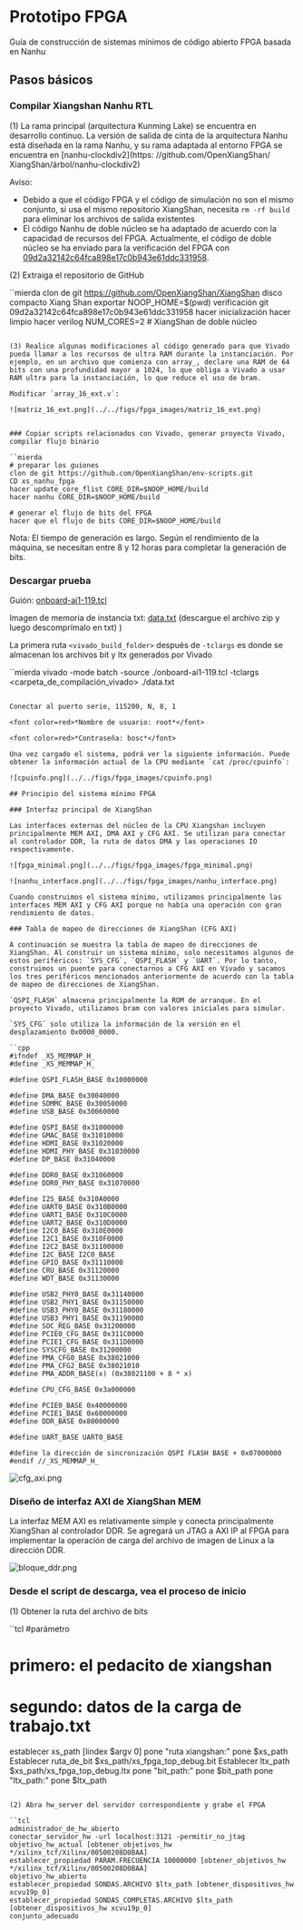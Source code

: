 # Prototipo FPGA

Guía de construcción de sistemas mínimos de código abierto FPGA basada en Nanhu

## Pasos básicos

### Compilar Xiangshan Nanhu RTL

(1) La rama principal (arquitectura Kunming Lake) se encuentra en desarrollo continuo. La versión de salida de cinta de la arquitectura Nanhu está diseñada en la rama Nanhu, y su rama adaptada al entorno FPGA se encuentra en [nanhu-clockdiv2](https: //github.com/OpenXiangShan/ XiangShan/árbol/nanhu-clockdiv2)

Aviso:

* Debido a que el código FPGA y el código de simulación no son el mismo conjunto, si usa el mismo repositorio XiangShan, necesita `rm -rf build` para eliminar los archivos de salida existentes
* El código Nanhu de doble núcleo se ha adaptado de acuerdo con la capacidad de recursos del FPGA. Actualmente, el código de doble núcleo se ha enviado para la verificación del FPGA con [09d2a32142c64fca898e17c0b943e61ddc331958](https://github.com/OpenXiangShan/XiangShan/commit/09d2a32142c64fca898e17c0b943e61ddc331958).



(2) Extraiga el repositorio de GitHub

``mierda
clon de git https://github.com/OpenXiangShan/XiangShan
disco compacto Xiang Shan
exportar NOOP_HOME=$(pwd)
verificación git 09d2a32142c64fca898e17c0b943e61ddc331958
hacer inicialización
hacer limpio
hacer verilog NUM_CORES=2 # XiangShan de doble núcleo
```

(3) Realice algunas modificaciones al código generado para que Vivado pueda llamar a los recursos de ultra RAM durante la instanciación. Por ejemplo, en un archivo que comienza con array_, declare una RAM de 64 bits con una profundidad mayor a 1024, lo que obliga a Vivado a usar RAM ultra para la instanciación, lo que reduce el uso de bram.

Modificar `array_16_ext.v`:

![matriz_16_ext.png](../../figs/fpga_images/matriz_16_ext.png)


### Copiar scripts relacionados con Vivado, generar proyecto Vivado, compilar flujo binario

``mierda
# preparar los guiones
clon de git https://github.com/OpenXiangShan/env-scripts.git
CD xs_nanhu_fpga
hacer update_core_flist CORE_DIR=$NOOP_HOME/build
hacer nanhu CORE_DIR=$NOOP_HOME/build

# generar el flujo de bits del FPGA
hacer que el flujo de bits CORE_DIR=$NOOP_HOME/build
```

Nota: El tiempo de generación es largo. Según el rendimiento de la máquina, se necesitan entre 8 y 12 horas para completar la generación de bits.

### Descargar prueba

Guión: [onboard-ai1-119.tcl](https://raw.githubusercontent.com/OpenXiangShan/env-scripts/main/fpga/onboard-ai1-119.tcl)

Imagen de memoria de instancia txt: [data.txt](https://raw.githubusercontent.com/OpenXiangShan/XiangShan-doc/main/docs/integration/resources/data.zip) (descargue el archivo zip y luego descomprímalo en txt) )

La primera ruta `<vivado_build_folder>` después de `-tclargs` es donde se almacenan los archivos bit y ltx generados por Vivado

``mierda
vivado -mode batch -source ./onboard-ai1-119.tcl -tclargs <carpeta_de_compilación_vivado> ./data.txt
```

Conectar al puerto serie, 115200, N, 8, 1

<font color=red>*Nombre de usuario: root*</font>

<font color=red>*Contraseña: bosc*</font>

Una vez cargado el sistema, podrá ver la siguiente información. Puede obtener la información actual de la CPU mediante `cat /proc/cpuinfo`:

![cpuinfo.png](../../figs/fpga_images/cpuinfo.png)

## Principio del sistema mínimo FPGA

### Interfaz principal de XiangShan

Las interfaces externas del núcleo de la CPU Xiangshan incluyen principalmente MEM AXI, DMA AXI y CFG AXI. Se utilizan para conectar al controlador DDR, la ruta de datos DMA y las operaciones IO respectivamente.

![fpga_minimal.png](../../figs/fpga_images/fpga_minimal.png)

![nanhu_interface.png](../../figs/fpga_images/nanhu_interface.png)

Cuando construimos el sistema mínimo, utilizamos principalmente las interfaces MEM AXI y CFG AXI porque no había una operación con gran rendimiento de datos.

### Tabla de mapeo de direcciones de XiangShan (CFG AXI)

A continuación se muestra la tabla de mapeo de direcciones de XiangShan. Al construir un sistema mínimo, solo necesitamos algunos de estos periféricos: `SYS_CFG`, `QSPI_FLASH` y `UART`. Por lo tanto, construimos un puente para conectarnos a CFG AXI en Vivado y sacamos los tres periféricos mencionados anteriormente de acuerdo con la tabla de mapeo de direcciones de XiangShan.

`QSPI_FLASH` almacena principalmente la ROM de arranque. En el proyecto Vivado, utilizamos bram con valores iniciales para simular.

`SYS_CFG` solo utiliza la información de la versión en el desplazamiento 0x0000_0000.

``cpp
#ifndef _XS_MEMMAP_H_
#define _XS_MEMMAP_H_

#define QSPI_FLASH_BASE 0x10000000

#define DMA_BASE 0x30040000
#define SDMMC_BASE 0x30050000
#define USB_BASE 0x30060000

#define QSPI_BASE 0x31000000
#define GMAC_BASE 0x31010000
#define HDMI_BASE 0x31020000
#define HDMI_PHY_BASE 0x31030000
#define DP_BASE 0x31040000

#define DDR0_BASE 0x31060000
#define DDR0_PHY_BASE 0x31070000

#define I2S_BASE 0x310A0000
#define UART0_BASE 0x310B0000
#define UART1_BASE 0x310C0000
#define UART2_BASE 0x310D0000
#define I2C0_BASE 0x310E0000
#define I2C1_BASE 0x310F0000
#define I2C2_BASE 0x31100000
#define I2C_BASE I2C0_BASE
#define GPIO_BASE 0x31110000
#define CRU_BASE 0x31120000
#define WDT_BASE 0x31130000

#define USB2_PHY0_BASE 0x31140000
#define USB2_PHY1_BASE 0x31150000
#define USB3_PHY0_BASE 0x31180000
#define USB3_PHY1_BASE 0x31190000
#define SOC_REG_BASE 0x31200000
#define PCIE0_CFG_BASE 0x311C0000
#define PCIE1_CFG_BASE 0x311D0000
#define SYSCFG_BASE 0x31200000
#define PMA_CFG0_BASE 0x38021000
#define PMA_CFG2_BASE 0x38021010
#define PMA_ADDR_BASE(x) (0x38021100 + 8 * x)

#define CPU_CFG_BASE 0x3a000000

#define PCIE0_BASE 0x40000000
#define PCIE1_BASE 0x60000000
#define DDR_BASE 0x80000000

#define UART_BASE UART0_BASE

#define la dirección de sincronización QSPI FLASH BASE + 0x07000000
#endif //_XS_MEMMAP_H_
```

![cfg_axi.png](../../figs/fpga_images/cfg_axi.png)

### Diseño de interfaz AXI de XiangShan MEM

La interfaz MEM AXI es relativamente simple y conecta principalmente XiangShan al controlador DDR. Se agregará un JTAG a AXI IP al FPGA para implementar la operación de carga del archivo de imagen de Linux a la dirección DDR.

![bloque_ddr.png](../../figs/fpga_images/bloque_ddr.png)

### Desde el script de descarga, vea el proceso de inicio

(1) Obtener la ruta del archivo de bits

``tcl
#parámetro
# primero: el pedacito de xiangshan
# segundo: datos de la carga de trabajo.txt
establecer xs_path [lindex $argv 0]
pone "ruta xiangshan:"
pone $xs_path
Establecer ruta_de_bit $xs_path/xs_fpga_top_debug.bit
Establecer ltx_path $xs_path/xs_fpga_top_debug.ltx
pone "bit_path:"
pone $bit_path
pone "ltx_path:"
pone $ltx_path
```

(2) Abra hw_server del servidor correspondiente y grabe el FPGA

``tcl
administrador_de_hw_abierto
conectar_servidor_hw -url localhost:3121 -permitir_no_jtag
objetivo_hw_actual [obtener_objetivos_hw */xilinx_tcf/Xilinx/00500208D0BAA]
establecer_propiedad PARAM.FRECUENCIA 10000000 [obtener_objetivos_hw */xilinx_tcf/Xilinx/00500208D0BAA]
objetivo_hw_abierto
establecer_propiedad SONDAS.ARCHIVO $ltx_path [obtener_dispositivos_hw xcvu19p_0]
establecer_propiedad SONDAS_COMPLETAS.ARCHIVO $ltx_path [obtener_dispositivos_hw xcvu19p_0]
conjunto_adecuado
